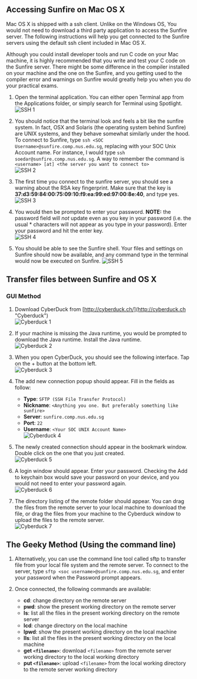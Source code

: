 ## Accessing Sunfire on Mac OS X

Mac OS X is shipped with a ssh client. Unlike on the Windows OS, You would not need to download a third party application to access the Sunfire server. The following instructions will help you get connected to the Sunfire servers using the default ssh client included in Mac OS X.

Although you could install developer tools and run C code on your Mac machine, it is highly recommended that you write and test your C code on the Sunfire server. There might be some difference in the compiler installed on your machine and the one on the Sunfire, and you getting used to the compiler error and warnings on Sunfire would greatly help you when you do your practical exams.

1. Open the terminal application. You can either open Terminal app from the Applications folder, or simply search for Terminal using Spotlight.  
![SSH 1](http://soedar.github.io/cs1010/sunfire-osx/images/ssh_1.png "SSH 1")

2. You should notice that the terminal look and feels a bit like the sunfire system. In fact, OSX and Solaris (the operating system behind Sunfire) are UNIX systems, and they behave somewhat similarly under the hood. To connect to Sunfire, type `ssh <SOC Username>@sunfire.comp.nus.edu.sg`, replacing <SOC Username> with your SOC Unix Account name. For instance, I would type `ssh soedar@sunfire.comp.nus.edu.sg`. A way to remember the command is `<username> [at] <the server you want to connect to>`  
![SSH 2](http://soedar.github.io/cs1010/sunfire-osx/images/ssh_2.png "SSH 2")

3. The first time you connect to the sunfire server, you should see a warning about the RSA key fingerprint. Make sure that the key is **37:d3:59:84:00:75:09:10:f9:ea:99:ed:97:00:8e:40**, and type yes.  
![SSH 3](http://soedar.github.io/cs1010/sunfire-osx/images/ssh_3.png "SSH 3")

4. You would then be prompted to enter your password. **NOTE:** the password field will *not* update even as you key in your password (i.e. the usual * characters will not appear as you type in your password). Enter your password and hit the enter key.  
![SSH 4](http://soedar.github.io/cs1010/sunfire-osx/images/ssh_4.png "SSH 4")

5. You should be able to see the Sunfire shell. Your files and settings on Sunfire should now be available, and any command type in the terminal would now be executed on Sunfire.
![SSH 5](http://soedar.github.io/cs1010/sunfire-osx/images/ssh_5.png "SSH 5")

## Transfer files between Sunfire and OS X

### GUI Method

1. Download CyberDuck from [http://cyberduck.ch/](http://cyberduck.ch "Cyberduck")  
![Cyberduck 1](http://soedar.github.io/cs1010/sunfire-osx/images/cyberduck_1.png "Cyberduck 1")

2. If your machine is missing the Java runtime, you would be prompted to download the Java runtime. Install the Java runtime.  
![Cyberduck 2](http://soedar.github.io/cs1010/sunfire-osx/images/cyberduck_2.png "Cyberduck 2")

3. When you open CyberDuck, you should see the following interface. Tap on the + button at the bottom left.  
![Cyberduck 3](http://soedar.github.io/cs1010/sunfire-osx/images/cyberduck_3.png "Cyberduck 3")

4. The add new connection popup should appear. Fill in the fields as follow:
	- **Type**: `SFTP (SSH File Transfer Protocol)`
	- **Nickname**: `<Anything you one. But preferably something like sunfire>`
	- **Server**: `sunfire.comp.nus.edu.sg`
	- **Port**: `22`
	- **Username**: `<Your SOC UNIX Account Name>`  
![Cyberduck 4](http://soedar.github.io/cs1010/sunfire-osx/images/cyberduck_4.png "Cyberduck 4")

5. The newly created connection should appear in the bookmark window. Double click on the one that you just created.  
![Cyberduck 5](http://soedar.github.io/cs1010/sunfire-osx/images/cyberduck_5.png "Cyberduck 5")

6. A login window should appear. Enter your password. Checking the Add to keychain box would save your password on your device, and you would not need to enter your password again.  
![Cyberduck 6](http://soedar.github.io/cs1010/sunfire-osx/images/cyberduck_6.png "Cyberduck 6")

7. The directory listing of the remote folder should appear. You can drag the files from the remote server to your local machine to download the file, or drag the files from your machine to the Cyberduck window to upload the files to the remote server.  
![Cyberduck 7](http://soedar.github.io/cs1010/sunfire-osx/images/cyberduck_7.png "Cyberduck 7")

## The Geeky Method (Using the command line)

1. Alternatively, you can use the command line tool called sftp to transfer file from your local file system and the remote server. To connect to the server, type `sftp <soc username>@sunfire.comp.nus.edu.sg`, and enter your password when the Password prompt appears.

2. Once connected, the following commands are available:
	- **cd**: change directory on the remote server
	- **pwd**: show the present working directory on the remote server
	- **ls**: list all the files in the present working directory on the remote server
	- **lcd**: change directory on the local machine
	- **lpwd**: show the present working directory on the local machine
	- **lls**: list all the files in the present working directory on the local machine
	- **get `<filename>`**: download `<filename>` from the remote server working directory to the local working directory
	- **put `<filename>`**: upload `<filename>` from the local working directory to the remote server working directory
